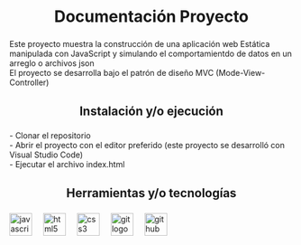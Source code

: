 <h1 align="center">Documentación Proyecto</h1>

###

<p align="left">Este proyecto muestra la construcción de una aplicación web Estática manipulada con JavaScript y simulando el comportamientdo de datos en un arreglo o archivos json<br>El proyecto se desarrolla bajo el patrón de diseño MVC (Mode-View-Controller)</p>

###

<h2 align="center">Instalación y/o ejecución</h2>

###

<p align="left">- Clonar el repositorio<br>- Abrir el proyecto con el editor preferido (este proyecto se desarrolló con Visual Studio Code)<br>- Ejecutar el archivo index.html</p>

###

<h2 align="center">Herramientas y/o tecnologías</h2>

###

<div align="left">
  <img src="https://cdn.jsdelivr.net/gh/devicons/devicon/icons/javascript/javascript-original.svg" height="40" alt="javascript logo"  />
  <img width="12" />
  <img src="https://cdn.jsdelivr.net/gh/devicons/devicon/icons/html5/html5-original.svg" height="40" alt="html5 logo"  />
  <img width="12" />
  <img src="https://cdn.jsdelivr.net/gh/devicons/devicon/icons/css3/css3-original.svg" height="40" alt="css3 logo"  />
  <img width="12" />
  <img src="https://cdn.jsdelivr.net/gh/devicons/devicon/icons/git/git-original.svg" height="40" alt="git logo"  />
  <img width="12" />
  <img src="https://cdn.jsdelivr.net/gh/devicons/devicon/icons/github/github-original.svg" height="40" alt="github logo"  />
</div>

###